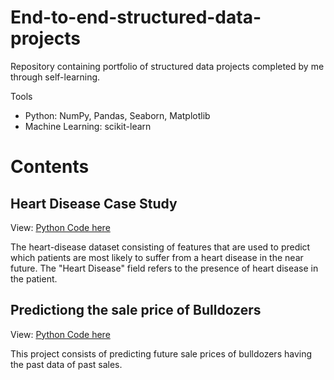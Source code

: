 # End-to-end-structured-data-projects
Repository containing portfolio of structured data projects completed by me through self-learning.

Tools
* Python: NumPy, Pandas, Seaborn, Matplotlib
* Machine Learning: scikit-learn

# Contents

## Heart Disease Case Study
View: [Python Code here](https://github.com/KwassiSenam/end-to-end-structured-data-projects/tree/main/heart-disease-project)

The heart-disease dataset consisting of features that are used to predict which patients are most likely to suffer from a heart disease in the near future.
The "Heart Disease" field refers to the presence of heart disease in the patient.


## Predictiong the sale price of Bulldozers
View: [Python Code here](https://github.com/KwassiSenam/end-to-end-structured-data-projects/tree/main/bulldozer-price-prediction-project)

This project consists of predicting future sale prices of bulldozers having the past data of past sales.
